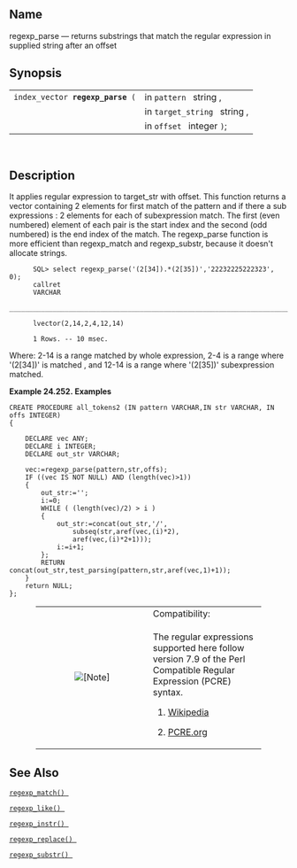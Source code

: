 <div id="fn_regexp_parse" class="refentry">

<div class="titlepage">

</div>

<div class="refnamediv">

## Name

regexp_parse — returns substrings that match the regular expression in
supplied string after an offset

</div>

<div class="refsynopsisdiv">

## Synopsis

<div id="fsyn_regexp_parse" class="funcsynopsis">

|                                       |                              |
|---------------------------------------|------------------------------|
| `index_vector `**`regexp_parse`**` (` | in `pattern ` string ,       |
|                                       | in `target_string ` string , |
|                                       | in `offset ` integer `)`;    |

<div class="funcprototype-spacer">

 

</div>

</div>

</div>

<div id="desc_regexp_parse" class="refsect1">

## Description

It applies regular expression to target_str with offset. This function
returns a vector containing 2 elements for first match of the pattern
and if there a sub expressions : 2 elements for each of subexpression
match. The first (even numbered) element of each pair is the start index
and the second (odd numbered) is the end index of the match. The
regexp_parse function is more efficient than regexp_match and
regexp_substr, because it doesn't allocate strings.

``` programlisting
      SQL> select regexp_parse('(2[34]).*(2[35])','22232225222323', 0);
      callret
      VARCHAR
      _______________________________________________________________________________

      lvector(2,14,2,4,12,14)

      1 Rows. -- 10 msec.
```

Where: 2-14 is a range matched by whole expression, 2-4 is a range where
'(2\[34\])' is matched , and 12-14 is a range where '(2\[35\])'
subexpression matched.

<div id="ex_regexp_parse" class="example">

**Example 24.252. Examples**

<div class="example-contents">

``` programlisting
CREATE PROCEDURE all_tokens2 (IN pattern VARCHAR,IN str VARCHAR, IN offs INTEGER)
{

    DECLARE vec ANY;
    DECLARE i INTEGER;
    DECLARE out_str VARCHAR;

    vec:=regexp_parse(pattern,str,offs);
    IF ((vec IS NOT NULL) AND (length(vec)>1))
    {
        out_str:='';
        i:=0;
        WHILE ( (length(vec)/2) > i )
        {
            out_str:=concat(out_str,'/',
                subseq(str,aref(vec,(i)*2),
                aref(vec,(i)*2+1)));
            i:=i+1;
        };
        RETURN concat(out_str,test_parsing(pattern,str,aref(vec,1)+1));
    }
    return NULL;
};
```

</div>

</div>

  

<div class="note" style="margin-left: 0.5in; margin-right: 0.5in;">

<table data-border="0" data-summary="Note: Compatibility:">
<colgroup>
<col style="width: 50%" />
<col style="width: 50%" />
</colgroup>
<tbody>
<tr class="odd">
<td rowspan="2" style="text-align: center;" data-valign="top"
width="25"><img src="images/note.png" alt="[Note]" /></td>
<td style="text-align: left;">Compatibility:</td>
</tr>
<tr class="even">
<td style="text-align: left;" data-valign="top"><p>The regular
expressions supported here follow version 7.9 of the Perl Compatible
Regular Expression (PCRE) syntax.</p>
<div class="orderedlist">
<ol type="1">
<li><p><a
href="https://en.wikipedia.org/wiki/Perl_Compatible_Regular_Expressions"
class="ulink" target="_top">Wikipedia</a></p></li>
<li><p><a href="http://pcre.org/" class="ulink"
target="_top">PCRE.org</a></p></li>
</ol>
</div></td>
</tr>
</tbody>
</table>

</div>

</div>

<div id="seealso_regexp_parse" class="refsect1">

## See Also

<a href="fn_regexp_match.html" class="link" title="regexp_match"><code
class="function">regexp_match() </code></a>

<a href="fn_regexp_like.html" class="link" title="regexp_like"><code
class="function">regexp_like() </code></a>

<a href="fn_regexp_instr.html" class="link" title="regexp_instr"><code
class="function">regexp_instr() </code></a>

<a href="fn_regexp_replace.html" class="link"
title="regexp_replace"><code
class="function">regexp_replace() </code></a>

<a href="fn_regexp_substr.html" class="link" title="regexp_substr"><code
class="function">regexp_substr() </code></a>

</div>

</div>
